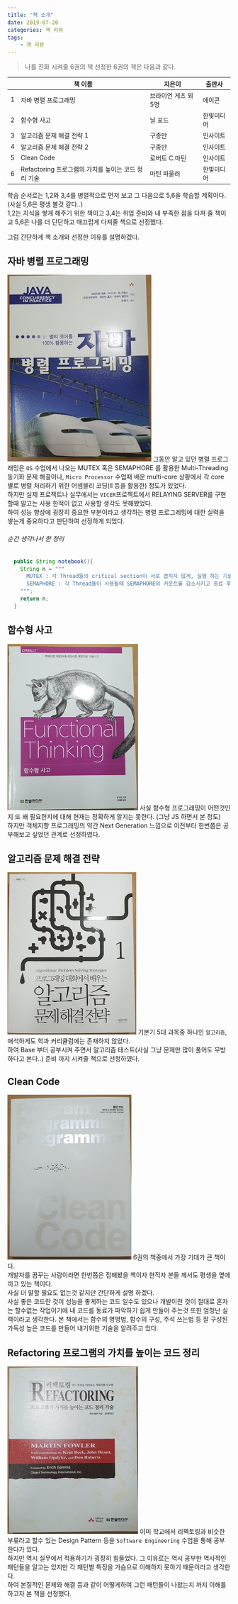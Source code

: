 ```yaml
---
title: "책 소개"
date: 2019-07-20
categories: 책 리뷰
tags:
    - 책 리뷰
---
```


> 나를 진화 시켜줄 6권의 책
선정한 6권의 책은 다음과 같다.


|   |️ 책 이름                                            | 지은이 ️             | 출판사 ️       |
| -- | ------------------------------------------------ | ------------------- | ------------ |
| 1 | 자바 병렬 프로그래밍                               | 브라이언 게츠 외 5명 | 에이콘       |                       
| 2 | 함수형 사고                                       | 닐 포드             | 한빛미디어    |
| 3 | 알고리즘 문제 해결 전략 1                          | 구종만              | 인사이트  |
| 4 | 알고리즘 문제 해결 전략 2                          | 구종만             | 인사이트     |
| 5 | Clean Code                                       | 로버트 C.마틴       | 인사이트     |
| 6 | Refactoring 프로그램의 가치를 높이는 코드 정리 기술 | 마틴 파울러         | 한빛미디어     |

학습 순서로는 1,2와 3,4를 병렬적으로 먼저 보고 그 다음으로 5,6을 학습할 계획이다. (사실 5,6은 평생 볼것 같다..)  
1,2는 지식을 쌓게 해주기 위한 책이고 3,4는 취업 준비와 내 부족한 점을 다져 줄 책이고 5,6은 나를 더 단단하고 매끄럽게 다져줄 책으로 선정했다.  

그럼 간단하게 책 소개와 선정한 이유를 설명하겠다.  


## 자바 병렬 프로그래밍
![](/img/post_introducing_books/Java_concurrency.jpg)
그동안 알고 있던 병렬 프로그래밍은 `OS` 수업에서 나오는 MUTEX 혹은 SEMAPHORE 를 활용한 Multi-Threading 동기화 문제 해결이나, `Micro Processor` 수업때 배운 multi-core 상황에서 각 core 별로 병렬 처리하기 위한 어셈블리 코딩(ll 등을 활용한) 정도가 있었다.  
하지만 실제 프로젝트나 실무에서는 `VICER`프로젝트에서 RELAYING SERVER를 구현할때 말고는 사용 한적이 없고 사용할 생각도 못해봤었다.  
하여 성능 향상에 굉장히 중요한 부분이라고 생각하는 병렬 프로그레밍에 대한 실력을 쌓는게 중요하다고 판단하여 선정하게 되었다.

###### 순간 생각나서 한 정리
```java
  public String notebook(){
    String n = """
      MUTEX : 각 Thread들의 critical section이 서로 겹치지 않게, 실행 하는 기술.
      SEMAPHORE : 각 Thread들이 사용될때 SEMAPHORE의 카운트를 감소시키고 종료 후에는 다시 증가시켜주는 방식으로 공유 변수가 다수일때 사용한다.
    """;
    return n;
  }
```


## 함수형 사고
![](/img/post_introducing_books/functional_thinking.jpg)
사실 함수형 프로그래밍이 어떤것인지 또 왜 필요한지에 대해 현재는 정확하게 알지는 못한다. (그냥 JS 하면서 본 정도)  
하지만 객체지향 프로그래밍의 약간 Next Generation 느낌으로 이전부터 한번쯤은 공부해보고 싶었던 관계로 선정하였다.


## 알고리즘 문제 해결 전략
![](/img/post_introducing_books/algorithm_1.jpg)
기본기 5대 과목중 하나인 `알고리즘`, 애석하게도 학과 커리큘럼에는 존재하지 않았다.  
하여 Base 부터 공부시켜 주면서 알고리즘 테스트(사실 그냥 문제만 많이 풀어도 무방하다고 본다..) 준비 까지 시켜줄 책으로 선정하였다.


## Clean Code
![](/img/post_introducing_books/clean_code.jpg)
6권의 책중에서 가장 기대가 큰 책이다.  
개발자를 꿈꾸는 사람이라면 한번쯤은 접해봤을 책이자 현직자 분들 께서도 평생을 옆에 끼고 있는 책이다.  
사실 더 말할 필요도 없는것 같지만 간단하게 설명 하겠다.  
사실 좋은 코드란 것이 성능을 좋게하는 코드 일수도 있으나 개발이란 것이 절대로 혼자는 할수없는 작업이기에 내 코드를 동료가 파악하기 쉽게 만들어 주는것 또한 엄청난 실력이라고 생각한다. 본 책에서는 함수의 명명법, 함수의 구성, 주석 쓰는법 등 잘 구성된 가독성 높은 코드를 만들어 내기위한 기술을 알려주고 있다.  


## Refactoring 프로그램의 가치를 높이는 코드 정리
![](/img/post_introducing_books/Refactoring.jpg)
이미 학교에서 리펙토링과 비슷한 부류라고 할수 있는 Design Pattern 등을 `Software Engineering` 수업을 통해 공부한다가 있다.  
하지만 역시 실무에서 적용하기가 굉장히 힘들었다. 그 이유로는 역시 공부한 역사적인 패턴들을 알고는 있지만 각 패턴별 특징을 가슴으로 이해하지 못하기 때문이라고 생각한다.  
하여 본질적인 문제와 해결 등과 같이 어떻게하여 그런 패턴들이 나왔는지 까지 이해를 하고자 본 책을 선정했다.
